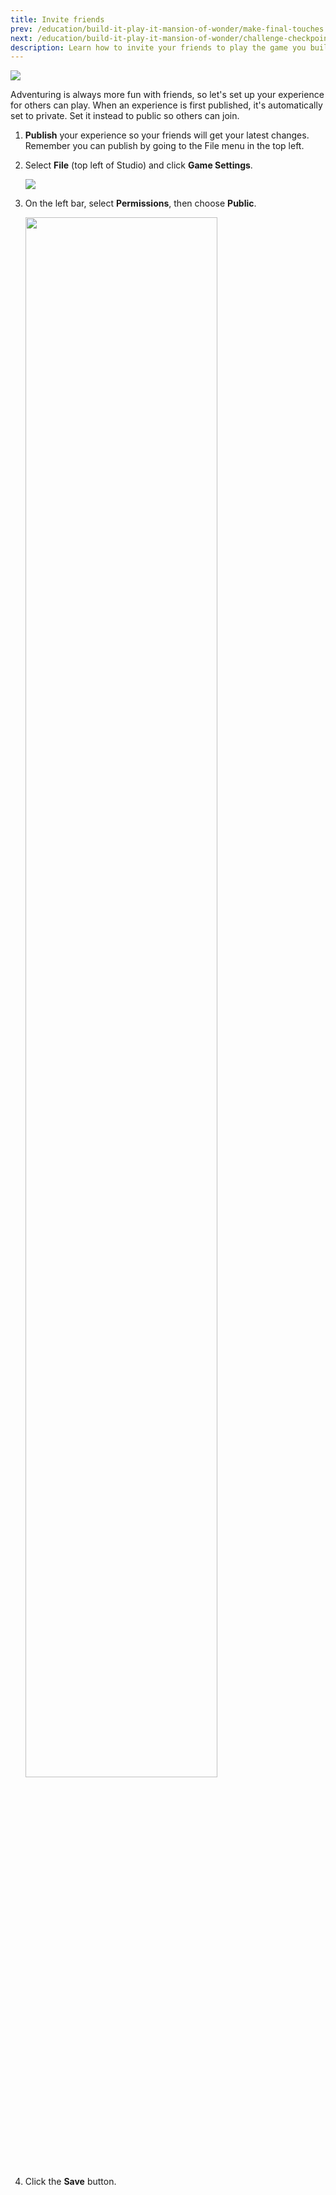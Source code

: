 ```yaml
---
title: Invite friends
prev: /education/build-it-play-it-mansion-of-wonder/make-final-touches
next: /education/build-it-play-it-mansion-of-wonder/challenge-checkpoint-3
description: Learn how to invite your friends to play the game you build in Roblox Studio by configuring the game's permissions. Part of the Build It Play It Mansion of Wonder series.
---
```


<img src="../../assets/education/build-it-play-it-mansion-of-wonder/invite-friends/hero-image.jpeg" />

Adventuring is always more fun with friends, so let's set up your experience for others can play. When an experience is first published, it's automatically set to private. Set it instead to public so others can join.

1. **Publish** your experience so your friends will get your latest changes. Remember you can publish by going to the File menu in the top left.

2. Select **File** (top left of Studio) and click **Game Settings**.

   <img src="../../assets/education/build-it-play-it-mansion-of-wonder/invite-friends/game-settings.png"  />

3. On the left bar, select **Permissions**, then choose **Public**.

   <img src="../../assets/education/general/make-public.png" width="80%" />

4. Click the **Save** button.
